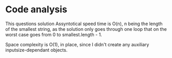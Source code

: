 # Code analysis

This questions solution Assyntotical speed time is O(n), n being the length of the smallest string, as the solution only goes through one loop that on the worst case goes from 0 to smallest.length - 1. 

Space complexity is O(1), in place, since I didn't create any auxiliary inputsize-dependant objects.
